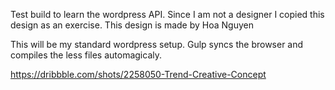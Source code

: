 
Test build to learn the wordpress API. Since I am not a designer I copied this design as an exercise. This design is made by Hoa Nguyen

This will be my standard wordpress setup. Gulp syncs the browser and compiles the less files automagicaly.

https://dribbble.com/shots/2258050-Trend-Creative-Concept

[logo]: https://github.com/adam-p/markdown-here/raw/master/src/common/images/icon48.png "Image of webpage"
